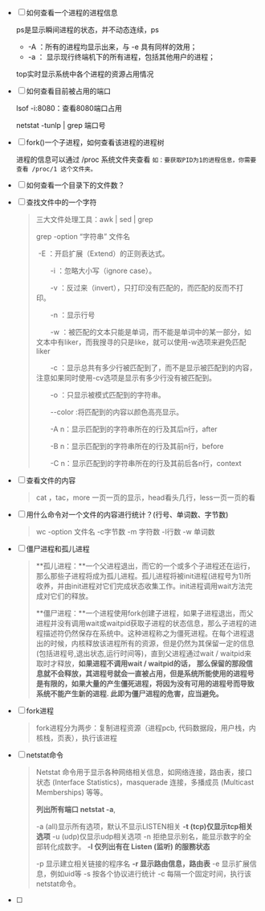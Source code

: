 *   [ ] 如何查看一个进程的进程信息 

    ps是显示瞬间进程的状态，并不动态连续，ps

    *   -A ：所有的进程均显示出来，与 -e 具有同样的效用；
    *   -a ： 显示现行终端机下的所有进程，包括其他用户的进程；

    top实时显示系统中各个进程的资源占用情况

*   [ ] 如何查看目前被占用的端口 

    lsof -i:8080：查看8080端口占用

    netstat -tunlp | grep 端口号

*   [ ] fork()一个子进程，如何查看该进程的进程树 

    进程的信息可以通过 /proc 系统文件夹查看
    `如：要获取PID为1的进程信息，你需要查看 /proc/1 这个文件夹。`

*   [ ] 如何查看一个目录下的文件数？ 

*   [ ] 查找文件中的一个字符

    >   三大文件处理工具：awk | sed | grep
    >
    >   grep -option “字符串” 文件名
    >
    >   ​		-E ：开启扩展（Extend）的正则表达式。
    >
    >   　　-i ：忽略大小写（ignore case）。
    >
    >   　　-v ：反过来（invert），只打印没有匹配的，而匹配的反而不打印。
    >
    >   　　-n ：显示行号
    >
    >   　　-w ：被匹配的文本只能是单词，而不能是单词中的某一部分，如文本中有liker，而我搜寻的只是like，就可以使用-w选项来避免匹配liker
    >
    >   　　-c ：显示总共有多少行被匹配到了，而不是显示被匹配到的内容，注意如果同时使用-cv选项是显示有多少行没有被匹配到。
    >
    >   　　-o ：只显示被模式匹配到的字符串。
    >
    >   　　--color :将匹配到的内容以颜色高亮显示。
    >
    >   　　-A  n：显示匹配到的字符串所在的行及其后n行，after
    >
    >   　　-B  n：显示匹配到的字符串所在的行及其前n行，before
    >
    >   　　-C  n：显示匹配到的字符串所在的行及其前后各n行，context

*   [ ] 查看文件的内容

    >   cat ，tac，more 一页一页的显示，head看头几行，less一页一页的看

*   [ ] 用什么命令对一个文件的内容进行统计？(行号、单词数、字节数)

    >   wc -option 文件名  -c字节数 -m 字符数 -l行数  -w 单词数

*   [ ] 僵尸进程和孤儿进程

    >   **孤儿进程：**一个父进程退出，而它的一个或多个子进程还在运行，那么那些子进程将成为孤儿进程。孤儿进程将被init进程(进程号为1)所收养，并由init进程对它们完成状态收集工作。init进程调用wait方法完成对它们的释放。
    >
    >   **僵尸进程：**一个进程使用fork创建子进程，如果子进程退出，而父进程并没有调用wait或waitpid获取子进程的状态信息，那么子进程的进程描述符仍然保存在系统中。这种进程称之为僵死进程。在每个进程退出的时候，内核释放该进程所有的资源，但是仍然为其保留一定的信息(包括进程号,退出状态,运行时间等)，直到父进程通过wait / waitpid来取时才释放，**如果进程不调用wait / waitpid的话，** **那么保留的那段信息就不会释放，其进程号就会一直被占用，但是系统所能使用的进程号是有限的，如果大量的产生僵死进程，将因为没有可用的进程号而导致系统不能产生新的进程. 此即为僵尸进程的危害，应当避免。**

*   [ ] fork进程

    >   fork进程分为两步：复制进程资源（进程pcb, 代码数据段，用户栈，内核栈，页表），执行该进程

*   [ ] netstat命令

    >   Netstat 命令用于显示各种网络相关信息，如网络连接，路由表，接口状态 (Interface Statistics)，masquerade 连接，多播成员 (Multicast Memberships) 等等。
    >
    >    **列出所有端口 netstat -a**,
    >
    >   -a (all)显示所有选项，默认不显示LISTEN相关
    >   **-t (tcp)仅显示tcp相关选项**
    >   -u (udp)仅显示udp相关选项
    >   -n 拒绝显示别名，能显示数字的全部转化成数字。
    >   **-l 仅列出有在 Listen (监听) 的服務状态**
    >
    >   -p 显示建立相关链接的程序名
    >   **-r 显示路由信息，路由表**
    >   -e 显示扩展信息，例如uid等
    >   -s 按各个协议进行统计
    >   -c 每隔一个固定时间，执行该netstat命令。

*   [ ] 

    

    

    

    

    

    